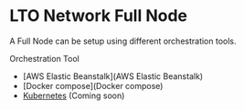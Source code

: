 # LTO Network Full Node

A Full Node can be setup using different orchestration tools.

Orchestration Tool

- [AWS Elastic Beanstalk](AWS Elastic Beanstalk)
- [Docker compose](Docker compose)
- [Kubernetes](Kubernetes) (Coming soon)

 

